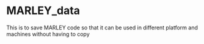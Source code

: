 # MARLEY_data
This is to save MARLEY code so that it can be used in different platform and machines without having to copy
